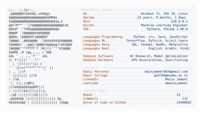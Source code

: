 <picture>
  <source srcset="https://raw.githubusercontent.com/mmazinjameel/mmazinjameel/main/dark_mode.svg?v=1754511171" media="(prefers-color-scheme: dark)">
  <img src="https://raw.githubusercontent.com/mmazinjameel/mmazinjameel/main/light_mode.svg?v=1754511171">
</picture>
